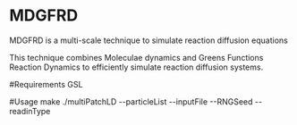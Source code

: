 # MDGFRD
MDGFRD is a multi-scale technique to simulate reaction diffusion equations

This technique combines Moleculae dynamics and Greens Functions Reaction Dynamics to efficiently simulate reaction diffusion systems.

#Requirements
GSL

#Usage 
make
./multiPatchLD --particleList --inputFile --RNGSeed --readinType

